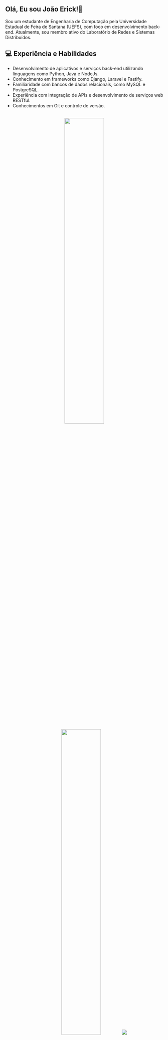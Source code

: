 ## Olá, Eu sou João Erick!👋

Sou um estudante de Engenharia de Computação pela Universidade Estadual de Feira de Santana (UEFS), com foco em desenvolvimento back-end. Atualmente, sou membro ativo do Laboratório de Redes e Sistemas Distribuídos.

## 💻 Experiência e Habilidades

- Desenvolvimento de aplicativos e serviços back-end utilizando linguagens como Python, Java e NodeJs.
- Conhecimento em frameworks como Django, Laravel e Fastify.
- Familiaridade com bancos de dados relacionais, como MySQL e PostgreSQL.
- Experiência com integração de APIs e desenvolvimento de serviços web RESTful.
- Conhecimentos em Git e controle de versão.

 <br>
 <div align="center">
  <img height="50%" width="auto" src ="https://github-readme-stats.vercel.app/api?username=JoaoErick&show_icons=true&count_private=true&theme=slateorange&hide_border=true&hide=issues,contribs&bg_color=00000000">
  <img height="50%" width="auto" src ="https://github-readme-stats.vercel.app/api/top-langs/?username=JoaoErick&layout=compact&hide_border=true&theme=slateorange&bg_color=00000000&langs_count=6&hide=jupyter%20notebook,tex,css,php">
  <img src ="https://github-readme-streak-stats.herokuapp.com?user=JoaoErick&theme=slateorange&hide_border=true&background=FFFFFF00">
</div>
  
## 📫 Entre em Contato

Se você tiver interesse em colaborar em projetos interessantes ou apenas quiser bater um papo sobre tecnologia, fique à vontade:
<div> 
  <a href = "mailto:contatojoaoerickbarbosa@gmail.com"><img src="https://img.shields.io/badge/-Gmail-%23333?style=for-the-badge&logo=gmail&logoColor=white" target="_blank"></a>
  <a href="https://www.linkedin.com/in/joao-erick-barbosa" target="_blank"><img src="https://img.shields.io/badge/-LinkedIn-%230077B5?style=for-the-badge&logo=linkedin&logoColor=white" target="_blank"></a> 
</div>
